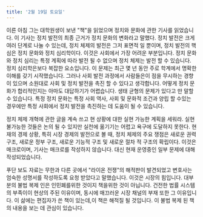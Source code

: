 ```yaml
---
title: '2월 19일 토요일'
---
```

이른 아침 그는 대학원생이 보낸 "책"을 읽었으며 정치와 문화에 관한 기사를 읽었습니다. 이 기사는 정치 발전의 최종 근거가 정치 문화의 변화라고 말했다. 정치 발전은 크게 여러 단계로 나눌 수 있는데, 정치 체제의 발전은 그저 표면적 일 뿐이며, 정치 발전의 핵심은 정치 문화와 정치 심리학이다. 이것은 사회에서 가장 어려운 부분입니다. 정치 문화와 정치 심리는 특정 계획에 따라 발전 될 수 없으며 정치 체제는 발전 할 수 있습니다. 정치 심리학은보다 복잡한 요소입니다. 이 문제는 최근 몇 년 동안 주로 학계에서 명확한 이해를 갖기 시작했습니다. 그러나 사회 발전 과정에서 사람들은이 점을 무시하는 경향이 있으며 소원대로 사회 및 정치 발전을 촉진 할 수 있다고 생각합니다. 어떻게 정치 문화가 합리적인지는 아마도 대답하기가 어렵습니다. 생태 균형의 문제가 있다고 만 말할 수 있습니다. 특정 정치 문화는 특정 사회 역사, 사회 및 문화적 조건과 양립 할 수있는 경우에만 특정 사회에서 정치 발전을 촉진하는 데 도움이 될 수 있습니다.

정치 체제 개혁에 관한 글을 계속 쓰고 현 상황에 대한 실현 가능한 계획을 세워라. 실현 불가능한 것들은 논의 될 수 있지만 실천에 옮기기는 어렵고 욕구에 도달하지 못한다. 현재의 경제 상황, 특히 시장 경제의 발전으로 볼 때, 정치 체제의 주요 쟁점은 새로운 권력 구조, 새로운 정부 구조, 새로운 기능적 구조 및 새로운 절차 적 구조의 확립이다. 이것은 매크로이며, 기사는 매크로를 작성하지 않습니다. 대신 현재 운영중인 일부 문제에 대해 작성되었습니다.

푸단 보도 자료는 무한과 다른 곳에서 "라이온 전쟁"의 해적판이 발견되었고 변호사는 엄숙한 성명서를 작성하도록 요청 받았다고 말했습니다. 이것은 시장의 힘입니다. 대부분의 불법 복제 인은 인민폐를위한 것이지 책을위한 것이 아닙니다. 건전한 법률 시스템의 부족이이 현상의 주된 이유이며, 동시에 매끄러운 시장 채널의 부재 또한 그 이유입니다. 이 삶에는 편집자가 쓴 책이 있는데,이 책은 해적질 될 것입니다. 이 불법 복제 된 책의 내용을 보는 데 관심이 있습니다.